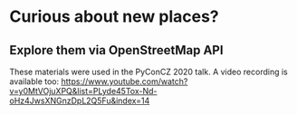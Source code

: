 # Curious about new places?

## Explore them via OpenStreetMap API

These materials were used in the PyConCZ 2020 talk. A video recording is available too: https://www.youtube.com/watch?v=y0MtVOjuXPQ&list=PLyde45Tox-Nd-oHz4JwsXNGnzDpL2Q5Fu&index=14
